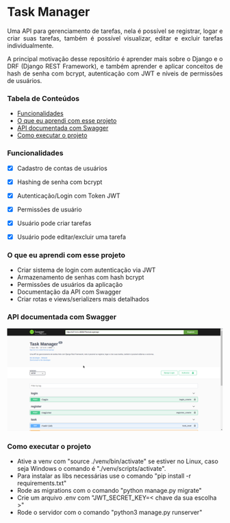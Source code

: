 # Task Manager

<p align="justify"> Uma API para gerenciamento de tarefas, nela é possível se registrar, logar e criar suas tarefas, também é possível visualizar, editar e excluir tarefas individualmente.</p>

<p align="justify"> A principal motivação desse repositório é aprender mais sobre o Django e o DRF (Django REST Framework), e também aprender e aplicar conceitos de hash de senha com bcrypt, autenticação com JWT e níveis de permissões de usuários.</p>



### Tabela de Conteúdos

* [Funcionalidades](#funcionalidades)
* [O que eu aprendi com esse projeto](#o-que-eu-aprendi-com-esse-projeto)
* [API documentada com Swagger](#api-documentada-com-swagger)
* [Como executar o projeto](#como-executar-o-projeto)


### Funcionalidades

- [X] Cadastro de contas de usuários
- [X] Hashing de senha com bcrypt
- [X] Autenticação/Login com Token JWT
- [X] Permissões de usuário
- [X] Usuário pode criar tarefas
- [X] Usuário pode editar/excluir uma tarefa


### O que eu aprendi com esse projeto

- Criar sistema de login com autenticação via JWT
- Armazenamento de senhas com hash bcrypt
- Permissões de usuários da aplicação
- Documentação da API com Swagger
- Criar rotas e views/serializers mais detalhados


### API documentada com Swagger

<img src='./.github/api_swagger.png' alt='API Swagger'/>


### Como executar o projeto

- Ative a venv com "source ./venv/bin/activate" se estiver no Linux, caso seja Windows o comando é "./venv/scripts/activate".
- Para instalar as libs necessárias use o comando "pip install -r requirements.txt"
- Rode as migrations com o comando "python manage.py migrate"
- Crie um arquivo .env com "JWT_SECRET_KEY=< chave da sua escolha >"
- Rode o servidor com o comando "python3 manage.py runserver"
